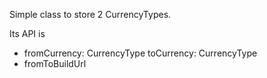 Simple class to store 2 CurrencyTypes.

Its API is
- fromCurrency: CurrencyType toCurrency: CurrencyType
- fromToBuildUrl 